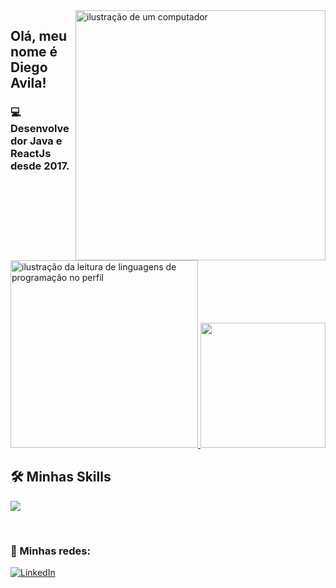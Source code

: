 
<img src="https://raw.githubusercontent.com/MicaelliMedeiros/micaellimedeiros/master/image/computer-illustration.png" alt="ilustração de um computador" margin="250px" min-width="400px" max-width="400px" width="400px" align="right" >
<h2> Olá, meu nome é <strong>Diego Avila!</strong></h2>
<h3> 💻 Desenvolvedor Java e ReactJs desde 2017.</h3>
<br>


<a href="https://github.com/DiegoBorraz" title="ilustração do mapeamento de linguagens">
  <img height="300em"   src="https://github-readme-stats.vercel.app/api/top-langs/?username=DiegoBorraz&theme=dracula&hide_langs_below=1" alt="ilustração da leitura de linguagens de programação no perfil"/>
  <img height="200em"  src="https://github-readme-stats.vercel.app/api?username=DiegoBorraz&show_icons=true&theme=dracula&include_all_commits=true"/>
</a>

## 🛠️ Minhas Skills

<p align="left">
  <a href="https://skillicons.dev">
    <img src="https://skillicons.dev/icons?i=java,react,nodejs,spring,docker,unreal,postgres" />
  </a>
</p>




<br>

### 📱 Minhas redes:

<p align="left">
  <a href="https://www.linkedin.com/in/diego-avila-91725b192" title="LinkedIn">
  <img src="https://img.shields.io/badge/-Linkedin-0e76a8?style=flat-square&logo=Linkedin&logoColor=white&link=/" alt="LinkedIn"/></a>
</p>
